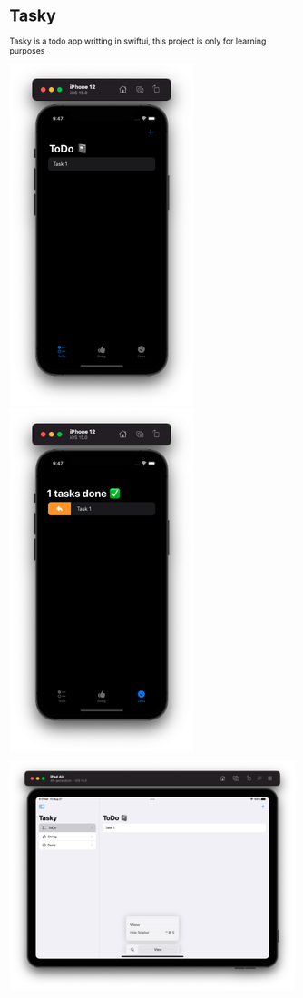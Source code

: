 # Tasky

Tasky is a todo app writting in swiftui, this project is only for learning purposes

<img src="https://github.com/erikfloresq/Tasky/blob/main/screenshoots/screenshoot1.png" width="325"/> <img src="https://github.com/erikfloresq/Tasky/blob/main/screenshoots/screenshoot3.png" width="325"/>

 <img src="https://github.com/erikfloresq/Tasky/blob/main/screenshoots/ipadScreenshoot.png" width="525"/>